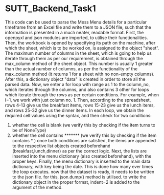 # SUTT_Backend_Task1
This code can be used to parse the Mess Menu details for a particular timeframe from an Excel file and write them to a JSON file, such that the information is presented in a much neater, readable format.
First, the openpyxl and json modules are imported, to utilise their functionalities.
Then, the workbook is opened by specifying its path on the machine, after which the sheet, which is to be worked on, is assigned to the object "sheet".
The maximum number of columns in the sheet, which is going to help us iterate through them as per our requirement, is obtained through the max_column method of the sheet object. This number is usually 1 greater than the actual number of columns, as per the functionality of the max_column method (it returns 1 for a sheet with no non-empty columns).
After this, a dictionary object "data" is created in order to store all the parsed data.
Now, we enter a for loop with range as 1 to the column_no, which iterates through the columns, and also contains 3 other for loops which iterate through the rows as per certain conditions.
For example, when i=1, we work with just column no. 1.
Then, according to the spreadsheet, rows 4-13 give us the breakfast items, rows 15-23 give us the lunch items, and rows 25-32 give us the dinner items.
In each loop, we obtain the required cell values using the syntax, and then check for two conditions:
1) whether the cell is blank (we verify this by checking if the item turns to be of NoneType)
2) whether the cell contains ******* (we verify this by checking if the item contains * )
once both conditions are satisfied, the items are appended to the respective list objects created beforehand (breakfast,lunch,dinner) as per the correct logic.
Next, the lists are inserted into the menu dictionary (also created beforehand), with the proper keys.
Finally, the menu dictionary is inserted to the main data dictionary, with key being the date. This is done how many ever times the loop executes.
now that the dataset is ready, it needs to be written to the json file. for this, json.dump() method is utilised. to write the dictionary object in the proper format, indent=2 is added to the argument of the method.
